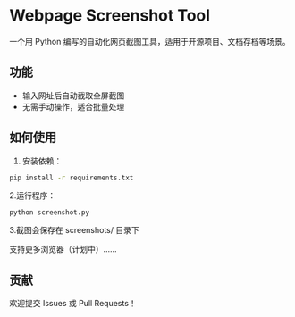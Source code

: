 # Webpage Screenshot Tool

一个用 Python 编写的自动化网页截图工具，适用于开源项目、文档存档等场景。

## 功能
- 输入网址后自动截取全屏截图
- 无需手动操作，适合批量处理

## 如何使用
1. 安装依赖：
```bash
pip install -r requirements.txt
```
2.运行程序：
```
python screenshot.py
```
3.截图会保存在 screenshots/ 目录下

支持更多浏览器（计划中）……

## 贡献
欢迎提交 Issues 或 Pull Requests！

